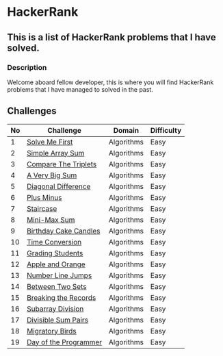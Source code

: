 # HackerRank

## This is a list of HackerRank problems that I have solved.

### Description

Welcome aboard fellow developer, this is where you will find HackerRank problems that I have managed to solved in the past.

## Challenges

| No  | Challenge                                                                      | Domain     | Difficulty |
| --- | ------------------------------------------------------------------------------ | ---------- | ---------- |
| 1   | [Solve Me First](problem_solving/algorithms/easy/solve_me_first)               | Algorithms | Easy       |
| 2   | [Simple Array Sum](problem_solving/algorithms/easy/simple_array_sum)           | Algorithms | Easy       |
| 3   | [Compare The Triplets](problem_solving/algorithms/easy/compare_the_triplets)   | Algorithms | Easy       |
| 4   | [A Very Big Sum](problem_solving/algorithms/easy/a_very_big_sum)               | Algorithms | Easy       |
| 5   | [Diagonal Difference](problem_solving/algorithms/easy/diagonal_difference)     | Algorithms | Easy       |
| 6   | [Plus Minus](problem_solving/algorithms/easy/plus_minus)                       | Algorithms | Easy       |
| 7   | [Staircase](problem_solving/algorithms/easy/staircase)                         | Algorithms | Easy       |
| 8   | [Mini-Max Sum](problem_solving/algorithms/easy/min_max_sum)                    | Algorithms | Easy       |
| 9   | [Birthday Cake Candles](problem_solving/algorithms/easy/birthday_cake_candles) | Algorithms | Easy       |
| 10  | [Time Conversion](problem_solving/algorithms/easy/time_conversion)             | Algorithms | Easy       |
| 11  | [Grading Students](problem_solving/algorithms/easy/grading_students)           | Algorithms | Easy       |
| 12  | [Apple and Orange](problem_solving/algorithms/easy/apple_and_orange)           | Algorithms | Easy       |
| 13  | [Number Line Jumps](problem_solving/algorithms/easy/number_line_jumps)         | Algorithms | Easy       |
| 14  | [Between Two Sets](problem_solving/algorithms/easy/between_two_sets)           | Algorithms | Easy       |
| 15  | [Breaking the Records](problem_solving/algorithms/easy/breaking_the_records)   | Algorithms | Easy       |
| 16  | [Subarray Division](problem_solving/algorithms/easy/subarray_division)         | Algorithms | Easy       |
| 17  | [Divisible Sum Pairs](problem_solving/algorithms/easy/divisible_sum_pairs)     | Algorithms | Easy       |
| 18  | [Migratory Birds](problem_solving/algorithms/easy/migratory_birds)             | Algorithms | Easy       |
| 19  | [Day of the Programmer](problem_solving/algorithms/easy/day_of_the_programmer) | Algorithms | Easy       |
